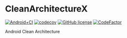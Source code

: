 # CleanArchitectureX

[![Android+CI](https://github.com/TakenokoTech/CleanArchitectureX/workflows/Android%20CI/badge.svg)](https://github.com/TakenokoTech/CleanArchitectureX/actions?query=workflow%3A%22Android+CI%22)
[![codecov](https://codecov.io/gh/TakenokoTech/CleanArchitectureX/branch/master/graph/badge.svg)](https://codecov.io/gh/TakenokoTech/CleanArchitectureX)
[![GitHub license](https://img.shields.io/badge/license-MIT-blue.svg)](https://github.com/nokotech/actions/blob/master/LICENSE)
[![CodeFactor](https://www.codefactor.io/repository/github/takenokotech/cleanarchitecturex/badge)](https://www.codefactor.io/repository/github/takenokotech/cleanarchitecturex)

Android Clean Architecture
